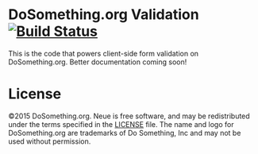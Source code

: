 # DoSomething.org Validation [![Build Status](https://img.shields.io/wercker/ci/54d4dc8c780f93a248007e0d.svg)](https://app.wercker.com/project/bykey/c6733f56fc3ea924a194353e3ac585e6) 
This is the code that powers client-side form validation on DoSomething.org. Better documentation coming soon!

# License
&copy;2015 DoSomething.org. Neue is free software, and may be redistributed under the terms specified in the [LICENSE](blob/dev/LICENSE.md) file. The name and logo for DoSomething.org are trademarks of Do Something, Inc and may not be used without permission.
